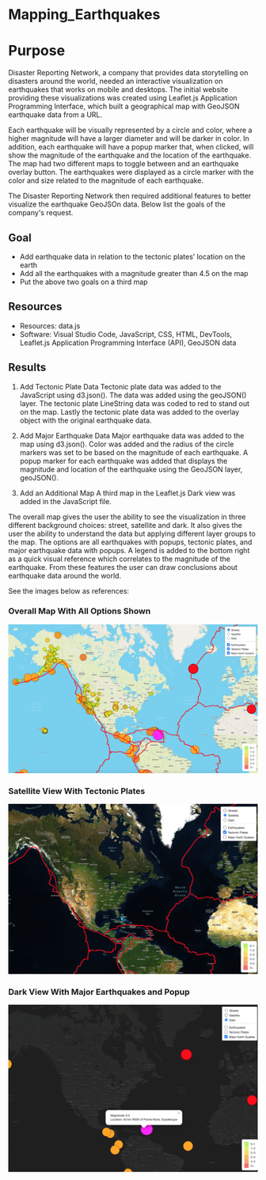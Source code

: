 # Mapping_Earthquakes

# **Purpose**
Disaster Reporting Network, a company that provides data storytelling on disasters around the world, needed an interactive visualization on earthquakes that works on mobile and desktops. The initial website providing these visualizations was created using Leaflet.js Application Programming Interface, which built a geographical map with GeoJSON earthquake data from a URL. 

Each earthquake will be visually represented by a circle and color, where a higher magnitude will have a larger diameter and will be darker in color. In addition, each earthquake will have a popup marker that, when clicked, will show the magnitude of the earthquake and the location of the earthquake. The map had two different maps to toggle between and an earthquake overlay button. The earthquakes were displayed as a circle marker with the color and size related to the magnitude of each earthquake. 

The Disaster Reporting Network then required additional features to better visualize the earthquake GeoJSOn data. Below list the goals of the company's request.

## **Goal**
- Add earthquake data in relation to the tectonic plates’ location on the earth
- Add all the earthquakes with a magnitude greater than 4.5 on the map
- Put the above two goals on a third map

## **Resources**
- Resources: data.js
- Software: Visual Studio Code, JavaScript, CSS, HTML, DevTools, Leaflet.js Application Programming Interface (API), GeoJSON data

## **Results**
1.  Add Tectonic Plate Data 
Tectonic plate data was added to the JavaScript using d3.json(). The data was added using the geoJSON() layer. The tectonic plate LineString data was coded to red to stand out on the map. Lastly  the tectonic plate data was added to the overlay object with the original earthquake data.

2.  Add Major Earthquake Data
Major earthquake data was added to the map using d3.json(). Color was added and the radius of the circle markers was set to be based on the magnitude of each earthquake. A popup marker for each earthquake was added that displays the magnitude and location of the earthquake using the GeoJSON layer, geoJSON().

3.  Add an Additional Map
A third map in the Leaflet.js Dark view was added in the JavaScript file.

The overall map gives the user the ability to see the visualization in three different background choices: street, satellite and dark. It also gives the user the ability to understand the data but applying different layer groups to the map. The options are all earthquakes with popups, tectonic plates, and major earthquake data with popups. A legend is added to the bottom right as a quick visual reference which correlates to the magnitude of the earthquake. From these features the user can draw conclusions about earthquake data around the world.

See the images below as references:

### Overall Map With All Options Shown
![map1](Earthquake_Challenge/images/1.png)

### Satellite View With Tectonic Plates
![map2](Earthquake_Challenge/images/2.png)

### Dark View With Major Earthquakes and Popup 
![map3](Earthquake_Challenge/images/3.png)
